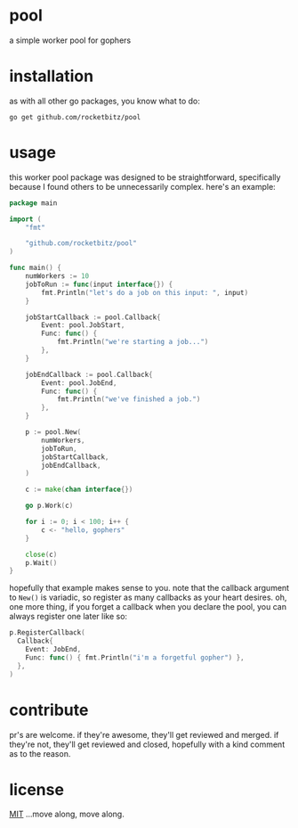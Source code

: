 # pool
a simple worker pool for gophers

# installation

as with all other go packages, you know what to do:
```
go get github.com/rocketbitz/pool
```

# usage

this worker pool package was designed to be straightforward, specifically because I found others to be unnecessarily complex. here's an example:
```go
package main

import (
	"fmt"

	"github.com/rocketbitz/pool"
)

func main() {
	numWorkers := 10
	jobToRun := func(input interface{}) {
		fmt.Println("let's do a job on this input: ", input)
	}

	jobStartCallback := pool.Callback{
		Event: pool.JobStart,
		Func: func() {
			fmt.Println("we're starting a job...")
		},
	}

	jobEndCallback := pool.Callback{
		Event: pool.JobEnd,
		Func: func() {
			fmt.Println("we've finished a job.")
		},
	}

	p := pool.New(
		numWorkers,
		jobToRun,
		jobStartCallback,
		jobEndCallback,
	)

	c := make(chan interface{})

	go p.Work(c)

	for i := 0; i < 100; i++ {
		c <- "hello, gophers"
	}

	close(c)
	p.Wait()
}
```
hopefully that example makes sense to you. note that the callback argument to `New()` is variadic, so register as many callbacks as your heart desires. oh, one more thing, if you forget a callback when you declare the pool, you can always register one later like so:
```go
p.RegisterCallback(
  Callback{
    Event: JobEnd,
    Func: func() { fmt.Println("i'm a forgetful gopher") },
  },
)
```

# contribute

pr's are welcome. if they're awesome, they'll get reviewed and merged. if they're not, they'll get reviewed and closed, hopefully with a kind comment as to the reason.

# license

[MIT](https://github.com/rocketbitz/pool/blob/master/LICENSE) ...move along, move along.
